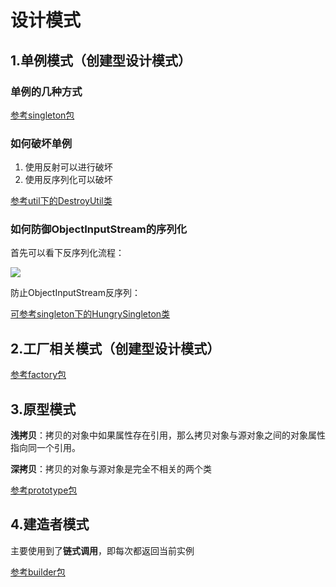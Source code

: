# 设计模式

## 1.单例模式（创建型设计模式）

### 单例的几种方式

[参考singleton包](https://github.com/plm1025624185/pattern/tree/master/src/main/java/com/plm/pattern/singleton)

### 如何破坏单例

1. 使用反射可以进行破坏
2. 使用反序列化可以破坏

[参考util下的DestroyUtil类](https://github.com/plm1025624185/pattern/blob/master/src/main/java/com/plm/pattern/util/pattern/DestroyUtil.java)

### 如何防御ObjectInputStream的序列化

首先可以看下反序列化流程：

![](http://processon.com/chart_image/5ec481bbf346fb690705ac25.png)

防止ObjectInputStream反序列：

[可参考singleton下的HungrySingleton类](https://github.com/plm1025624185/pattern/blob/master/src/main/java/com/plm/pattern/singleton/HungrySingleton.java)

## 2.工厂相关模式（创建型设计模式）

[参考factory包](https://github.com/plm1025624185/pattern/tree/master/src/main/java/com/plm/pattern/factory)

## 3.原型模式

**浅拷贝**：拷贝的对象中如果属性存在引用，那么拷贝对象与源对象之间的对象属性指向同一个引用。

**深拷贝**：拷贝的对象与源对象是完全不相关的两个类

[参考prototype包](https://github.com/plm1025624185/pattern/tree/master/src/main/java/com/plm/pattern/prototype)

## 4.建造者模式

主要使用到了**链式调用**，即每次都返回当前实例

[参考builder包](https://github.com/plm1025624185/pattern/tree/master/src/main/java/com/plm/pattern/builder)